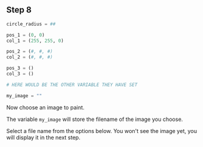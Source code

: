## Step 8

```python
circle_radius = ##

pos_1 = (0, 0) 
col_1 = (255, 255, 0)

pos_2 = (#, #, #)
col_2 = (#, #, #)

pos_3 = ()
col_3 = ()

# HERE WOULD BE THE OTHER VARIABLE THEY HAVE SET

my_image = ""


```
Now choose an image to paint. 

The variable `my_image` will store the filename of the image you choose. 

Select a file name from the options below. You won't see the image yet, you will display it in the next step.


